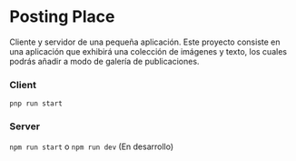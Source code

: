 # Posting Place
Cliente y servidor de una pequeña aplicación. Este proyecto consiste en una aplicación que exhibirá una colección de imágenes y texto, los cuales podrás añadir a modo de galería de publicaciones.

### Client
`pnp run start`

### Server
`npm run start` o `npm run dev` (En desarrollo)